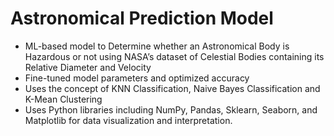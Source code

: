 # Astronomical Prediction Model 
- ML-based model to Determine whether an Astronomical Body is Hazardous or not using NASA’s dataset of Celestial Bodies containing its Relative Diameter and Velocity
- Fine-tuned model parameters and optimized accuracy
- Uses the concept of KNN Classification, Naive Bayes Classification and K-Mean Clustering
- Uses Python libraries including NumPy, Pandas, Sklearn, Seaborn, and Matplotlib for data visualization and interpretation.
